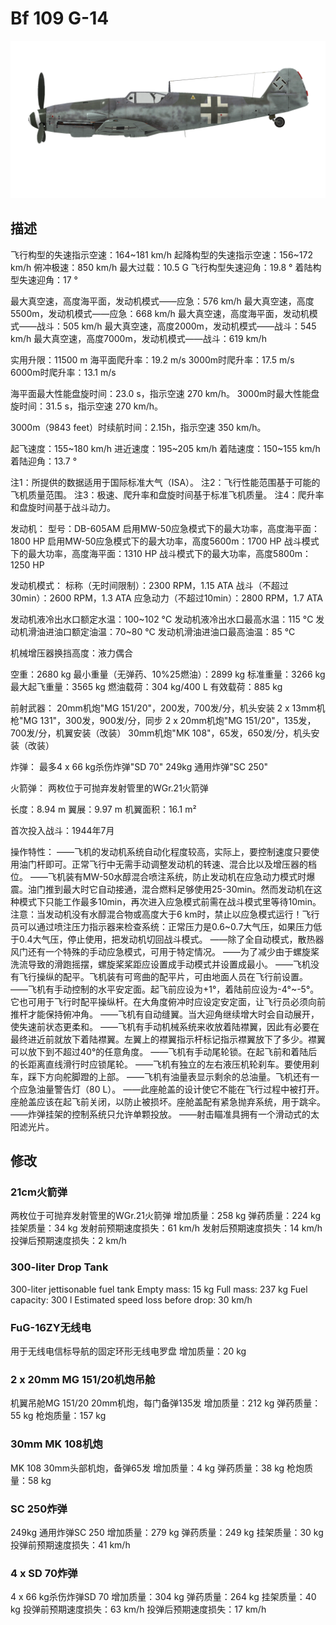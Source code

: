 # Bf 109 G-14

![bf109g14](../images/bf109g14.png)

## 描述

飞行构型的失速指示空速：164~181 km/h
起降构型的失速指示空速：156~172 km/h
俯冲极速：850 km/h
最大过载：10.5 G
飞行构型失速迎角：19.8 °
着陆构型失速迎角：17 °

最大真空速，高度海平面，发动机模式——应急：576 km/h
最大真空速，高度5500m，发动机模式——应急：668 km/h
最大真空速，高度海平面，发动机模式——战斗：505 km/h
最大真空速，高度2000m，发动机模式——战斗：545 km/h
最大真空速，高度7000m，发动机模式——战斗：619 km/h

实用升限：11500 m
海平面爬升率：19.2 m/s
3000m时爬升率：17.5 m/s
6000m时爬升率：13.1 m/s

海平面最大性能盘旋时间：23.0 s，指示空速 270 km/h。
3000m时最大性能盘旋时间：31.5 s，指示空速 270 km/h。

3000m（9843 feet）时续航时间：2.15h，指示空速 350 km/h。

起飞速度：155~180 km/h
进近速度：195~205 km/h
着陆速度：150~155 km/h
着陆迎角：13.7 °

注1：所提供的数据适用于国际标准大气（ISA）。
注2：飞行性能范围基于可能的飞机质量范围。
注3：极速、爬升率和盘旋时间基于标准飞机质量。
注4：爬升率和盘旋时间基于战斗动力。

发动机：
型号：DB-605AM
启用MW-50应急模式下的最大功率，高度海平面：1800 HP
启用MW-50应急模式下的最大功率，高度5600m：1700 HP
战斗模式下的最大功率，高度海平面：1310 HP
战斗模式下的最大功率，高度5800m：1250 HP

发动机模式：
标称（无时间限制）：2300 RPM，1.15 ATA
战斗（不超过30min）：2600 RPM，1.3 ATA
应急动力（不超过10min）：2800 RPM，1.7 ATA

发动机液冷出水口额定水温：100~102 °C
发动机液冷出水口最高水温：115 °C
发动机滑油进油口额定油温：70~80 °C
发动机滑油进油口最高油温：85 °C

机械增压器换挡高度：液力偶合 

空重：2680 kg
最小重量（无弹药、10%25燃油）：2899 kg
标准重量：3266 kg
最大起飞重量：3565 kg
燃油载荷：304 kg/400 L
有效载荷：885 kg

前射武器：
20mm机炮"MG 151/20"，200发，700发/分，机头安装
2 x 13mm机枪"MG 131"，300发，900发/分，同步
2 x 20mm机炮"MG 151/20"，135发，700发/分，机翼安装（改装）
30mm机炮"MK 108"，65发，650发/分，机头安装（改装）

炸弹：
最多4 x 66 kg杀伤炸弹"SD 70"
249kg 通用炸弹"SC 250"

火箭弹：
两枚位于可抛弃发射管里的WGr.21火箭弹

长度：8.94 m
翼展：9.97 m
机翼面积：16.1 m²

首次投入战斗：1944年7月

操作特性：
——飞机的发动机系统自动化程度较高，实际上，要控制速度只要使用油门杆即可。正常飞行中无需手动调整发动机的转速、混合比以及增压器的档位。
——飞机装有MW-50水醇混合喷注系统，防止发动机在应急动力模式时爆震。油门推到最大时它自动接通，混合燃料足够使用25-30min。然而发动机在这种模式下只能工作最多10min，再次进入应急模式前需在战斗模式里等待10min。注意：当发动机没有水醇混合物或高度大于6 km时，禁止以应急模式运行！飞行员可以通过喷注压力指示器来检查系统：正常压力是0.6~0.7大气压，如果压力低于0.4大气压，停止使用，把发动机切回战斗模式。
——除了全自动模式，散热器风门还有一个特殊的手动应急模式，可用于特定情况。
——为了减少由于螺旋桨洗流导致的滑跑摇摆，螺旋桨桨距应设置成手动模式并设置成最小。
——飞机没有飞行操纵的配平。飞机装有可弯曲的配平片，可由地面人员在飞行前设置。
——飞机有手动控制的水平安定面。起飞前应设为+1°，着陆前应设为-4°~-5°。它也可用于飞行时配平操纵杆。在大角度俯冲时应设定安定面，让飞行员必须向前推杆才能保持俯冲角。
——飞机有自动缝翼。当大迎角继续增大时会自动展开，使失速前状态更柔和。
——飞机有手动机械系统来收放着陆襟翼，因此有必要在最终进近前就放下着陆襟翼。左翼上的襟翼指示杆标记指示襟翼放下了多少。襟翼可以放下到不超过40°的任意角度。
——飞机有手动尾轮锁。在起飞前和着陆后的长距离直线滑行时应锁尾轮。
——飞机有独立的左右液压机轮刹车。要使用刹车，踩下方向舵脚蹬的上部。
——飞机有油量表显示剩余的总油量。飞机还有一个应急油量警告灯（80 L）。
——此座舱盖的设计使它不能在飞行过程中被打开。座舱盖应该在起飞前关闭，以防止被损坏。座舱盖配有紧急抛弃系统，用于跳伞。
——炸弹挂架的控制系统只允许单颗投放。
——射击瞄准具拥有一个滑动式的太阳滤光片。

## 修改


### 21cm火箭弹

两枚位于可抛弃发射管里的WGr.21火箭弹
增加质量：258 kg
弹药质量：224 kg
挂架质量：34 kg
发射前预期速度损失：61 km/h
发射后预期速度损失：14 km/h
投弹后预期速度损失：2 km/h


### 300-liter Drop Tank

300-liter jettisonable fuel tank
Empty mass: 15 kg
Full mass: 237 kg
Fuel capacity: 300 l
Estimated speed loss before drop: 30 km/h


### FuG-16ZY无线电

用于无线电信标导航的固定环形无线电罗盘
增加质量：20 kg


### 2 x 20mm MG 151/20机炮吊舱

机翼吊舱MG 151/20 20mm机炮，每门备弹135发
增加质量：212 kg
弹药质量：55 kg
枪炮质量：157 kg


### 30mm MK 108机炮

MK 108 30mm头部机炮，备弹65发
增加质量：4 kg
弹药质量：38 kg
枪炮质量：58 kg


### SC 250炸弹

249kg 通用炸弹SC 250
增加质量：279 kg
弹药质量：249 kg
挂架质量：30 kg
投弹前预期速度损失：41 km/h


### 4 x SD 70炸弹

4 x 66 kg杀伤炸弹SD 70
增加质量：304 kg
弹药质量：264 kg
挂架质量：40 kg
投弹前预期速度损失：63 km/h
投弹后预期速度损失：17 km/h
